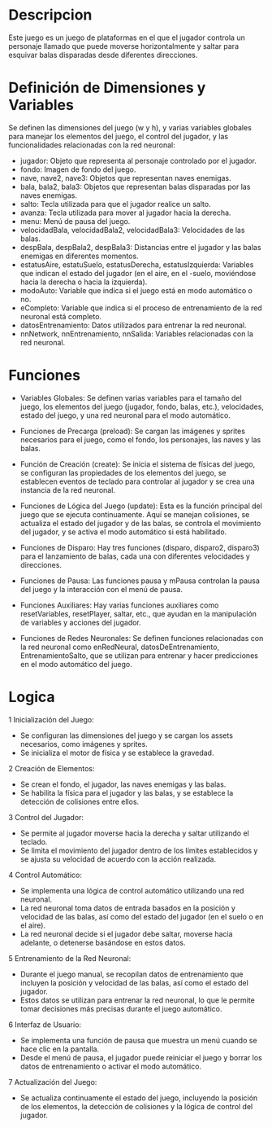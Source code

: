 # Descripcion
Este juego es un juego de plataformas en el que el jugador controla un personaje llamado que puede moverse horizontalmente y saltar para esquivar balas disparadas desde diferentes direcciones. 

# Definición de Dimensiones y Variables
Se definen las dimensiones del juego (w y h), y varias variables globales para manejar los elementos del juego, el control del jugador, y las funcionalidades relacionadas con la red neuronal:

- jugador: Objeto que representa al personaje controlado por el jugador.
- fondo: Imagen de fondo del juego.
- nave, nave2, nave3: Objetos que representan naves enemigas.
- bala, bala2, bala3: Objetos que representan balas disparadas por las naves enemigas.
- salto: Tecla utilizada para que el jugador realice un salto.
- avanza: Tecla utilizada para mover al jugador hacia la derecha.
- menu: Menú de pausa del juego.
- velocidadBala, velocidadBala2, velocidadBala3: Velocidades de las balas.
- despBala, despBala2, despBala3: Distancias entre el jugador y las balas enemigas en diferentes momentos.
- estatusAire, estatuSuelo, estatusDerecha, estatusIzquierda: Variables que indican el estado del jugador (en el aire, en el -suelo, moviéndose hacia la derecha o hacia la izquierda).
- modoAuto: Variable que indica si el juego está en modo automático o no.
- eCompleto: Variable que indica si el proceso de entrenamiento de la red neuronal está completo.
- datosEntrenamiento: Datos utilizados para entrenar la red neuronal.
- nnNetwork, nnEntrenamiento, nnSalida: Variables relacionadas con la red neuronal.

# Funciones
- Variables Globales: Se definen varias variables para el tamaño del juego, los elementos del juego (jugador, fondo, balas, etc.), velocidades, estado del juego, y una red neuronal para el modo automático.

- Funciones de Precarga (preload): Se cargan las imágenes y sprites necesarios para el juego, como el fondo, los personajes, las naves y las balas.

- Función de Creación (create): Se inicia el sistema de físicas del juego, se configuran las propiedades de los elementos del juego, se establecen eventos de teclado para controlar al jugador y se crea una instancia de la red neuronal.

- Funciones de Lógica del Juego (update): Esta es la función principal del juego que se ejecuta continuamente. Aquí se manejan colisiones, se actualiza el estado del jugador y de las balas, se controla el movimiento del jugador, y se activa el modo automático si está habilitado.

- Funciones de Disparo: Hay tres funciones (disparo, disparo2, disparo3) para el lanzamiento de balas, cada una con diferentes velocidades y direcciones.

- Funciones de Pausa: Las funciones pausa y mPausa controlan la pausa del juego y la interacción con el menú de pausa.

- Funciones Auxiliares: Hay varias funciones auxiliares como resetVariables, resetPlayer, saltar, etc., que ayudan en la manipulación de variables y acciones del jugador.

- Funciones de Redes Neuronales: Se definen funciones relacionadas con la red neuronal como enRedNeural, datosDeEntrenamiento, EntrenamientoSalto, que se utilizan para entrenar y hacer predicciones en el modo automático del juego.

# Logica
1 Inicialización del Juego:
- Se configuran las dimensiones del juego y se cargan los assets necesarios, como imágenes y sprites.
- Se inicializa el motor de física y se establece la gravedad.

2 Creación de Elementos:
- Se crean el fondo, el jugador, las naves enemigas y las balas.
- Se habilita la física para el jugador y las balas, y se establece la detección de colisiones entre ellos.

3 Control del Jugador:
- Se permite al jugador moverse hacia la derecha y saltar utilizando el teclado.
- Se limita el movimiento del jugador dentro de los límites establecidos y se ajusta su velocidad de acuerdo con la acción realizada.

4 Control Automático:
- Se implementa una lógica de control automático utilizando una red neuronal.
- La red neuronal toma datos de entrada basados en la posición y velocidad de las balas, así como del estado del jugador (en el suelo o en el aire).
- La red neuronal decide si el jugador debe saltar, moverse hacia adelante, o detenerse basándose en estos datos.

5 Entrenamiento de la Red Neuronal:
- Durante el juego manual, se recopilan datos de entrenamiento que incluyen la posición y velocidad de las balas, así como el estado del jugador.
- Estos datos se utilizan para entrenar la red neuronal, lo que le permite tomar decisiones más precisas durante el juego automático.

6 Interfaz de Usuario:
- Se implementa una función de pausa que muestra un menú cuando se hace clic en la pantalla.
- Desde el menú de pausa, el jugador puede reiniciar el juego y borrar los datos de entrenamiento o activar el modo automático.

7 Actualización del Juego:
- Se actualiza continuamente el estado del juego, incluyendo la posición de los elementos, la detección de colisiones y la lógica de control del jugador.
